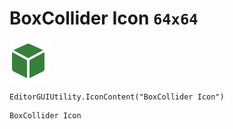 # BoxCollider Icon `64x64`
<img src="/img/BoxCollider%20Icon.png" width=64 height=64>

``` CSharp
EditorGUIUtility.IconContent("BoxCollider Icon")
```
```
BoxCollider Icon
```
